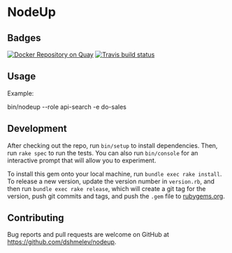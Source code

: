 # NodeUp

## Badges

[![Docker Repository on Quay](https://quay.io/repository/12trip/node-bootstrap/status "Docker Repository on Quay")](https://quay.io/repository/12trip/node-bootstrap)
[![Travis build status](https://api.travis-ci.org/onetwotrip/chef-ci.svg?branch=master "Travis build status")](https://travis-ci.org/onetwotrip/chef-ci)

## Usage

Example:

bin/nodeup --role api-search -e do-sales

## Development

After checking out the repo, run `bin/setup` to install dependencies. Then, run `rake spec` to run the tests. You can also run `bin/console` for an interactive prompt that will allow you to experiment.

To install this gem onto your local machine, run `bundle exec rake install`. To release a new version, update the version number in `version.rb`, and then run `bundle exec rake release`, which will create a git tag for the version, push git commits and tags, and push the `.gem` file to [rubygems.org](https://rubygems.org).

## Contributing

Bug reports and pull requests are welcome on GitHub at https://github.com/dshmelev/nodeup.

